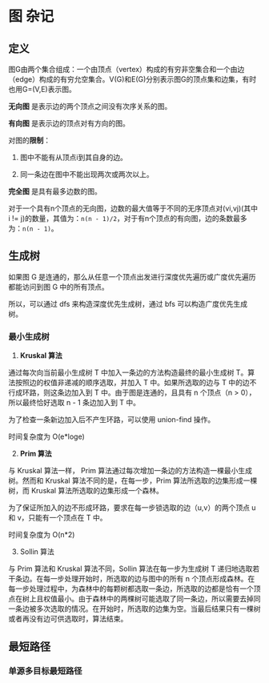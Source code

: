 # 图 杂记

## 定义

图G由两个集合组成：一个由顶点（vertex）构成的有穷非空集合和一个由边（edge）构成的有穷允空集合。V(G)和E(G)分别表示图G的顶点集和边集，有时也用G=(V,E)表示图。

**无向图** 是表示边的两个顶点之间没有次序关系的图。

**有向图** 是表示边的顶点对有方向的图。

对图的**限制**：

1. 图中不能有从顶点i到其自身的边。

2. 同一条边在图中不能出现两次或两次以上。

**完全图** 是具有最多边数的图。

对于一个具有n个顶点的无向图，边数的最大值等于不同的无序顶点对(vi,vj)(其中 i != j)的数量，其值为：`n(n - 1)/2`，对于有n个顶点的有向图，边的条数最多为：`n(n - 1)`。

## 生成树

如果图 G 是连通的，那么从任意一个顶点出发进行深度优先遍历或广度优先遍历都能访问到图 G 中的所有顶点。

所以，可以通过 dfs 来构造深度优先生成树，通过 bfs 可以构造广度优先生成树。

### 最小生成树

1. **Kruskal 算法**

  通过每次向当前最小生成树 T 中加入一条边的方法构造最终的最小生成树 T。算法按照边的权值非递减的顺序选取，并加入 T 中。如果所选取的边与 T 中的边不行成环路，则这条边加入到 T 中。由于图是连通的，且具有 n 个顶点（n > 0），所以最终恰好选取 n - 1 条边加入到 T 中。

  为了检查一条新边加入后不产生环路，可以使用 union-find 操作。

  时间复杂度为 O(e*loge)

2. **Prim 算法**

  与 Kruskal 算法一样， Prim 算法通过每次增加一条边的方法构造一棵最小生成树。然而和 Kruskal 算法不同的是，在每一步，Prim 算法所选取的边集形成一棵树，而 Kruskal 算法所选取的边集形成一个森林。

  为了保证所加入的边不形成环路，要求在每一步锁选取的边（u,v）的两个顶点 u 和 v，只能有一个顶点在 T 中。

  时间复杂度为 O(n*2)

3. Sollin 算法

  与 Prim 算法和 Kruskal 算法不同，Sollin 算法在每一步为生成树 T 递归地选取若干条边。在每一步处理开始时，所选取的边与图中的所有 n 个顶点形成森林。在每一步处理过程中，为森林中的每颗树都选取一条边，所选取的边都是恰有一个顶点在树上且权值最小。由于森林中的两棵树可能选取了同一条边，所以需要去掉同一条边被多次选取的情况。在开始时，所选取的边集为空。当最后结果只有一棵树或者再没有边可供选取时，算法结束。

## 最短路径

### 单源多目标最短路径
